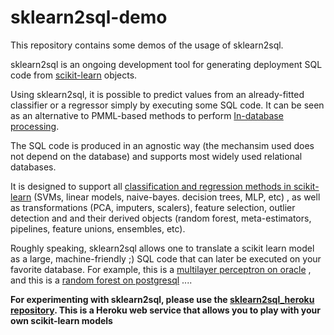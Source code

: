 # sklearn2sql-demo

This repository contains some demos of the usage of sklearn2sql.

sklearn2sql is an ongoing development tool for generating deployment SQL code from [scikit-learn](http://scikit-learn.org/) objects.

Using sklearn2sql, it is possible to predict values from an already-fitted classifier or a regressor simply by executing some SQL code. It can be seen as an alternative to PMML-based methods to perform [In-database processing](https://en.wikipedia.org/wiki/In-database_processing).

The SQL code is produced in an agnostic way (the mechansim used does not depend on the database) and supports most widely used relational databases. 

It is designed to support all [classification and regression methods in scikit-learn](http://scikit-learn.org/stable/modules/classes.html) (SVMs, linear models, naive-bayes. decision trees, MLP, etc) , as well as transformations (PCA, imputers, scalers), feature selection, outlier detection and  and their derived objects (random forest, meta-estimators, pipelines, feature unions, ensembles,  etc). 

Roughly speaking, sklearn2sql allows one to translate a scikit learn model as a large, machine-friendly ;) SQL code that can later be executed on your favorite database.  For example, this is a [multilayer perceptron on oracle](https://github.com/antoinecarme/sklearn2sql-demo/blob/master/sample_outputs_round_4/MLPClassifier/BreastCancer/oracle/demo1_MLPClassifier_oracle.sql) , and this is a [random forest on postgresql](https://github.com/antoinecarme/sklearn2sql-demo/blob/master/sample_outputs_round_4/RandomForestClassifier/FourClass/postgresql/demo1_RandomForestClassifier_postgresql.sql) .... 

**For experimenting with sklearn2sql, please use the [sklearn2sql_heroku repository]( https://github.com/antoinecarme/sklearn2sql_heroku). This is a Heroku web service that allows you to play with your own scikit-learn models**

